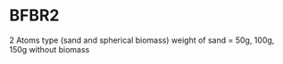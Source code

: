 # BFBR2

2 Atoms type (sand and spherical biomass)
weight of sand = 50g, 100g, 150g
without biomass 



